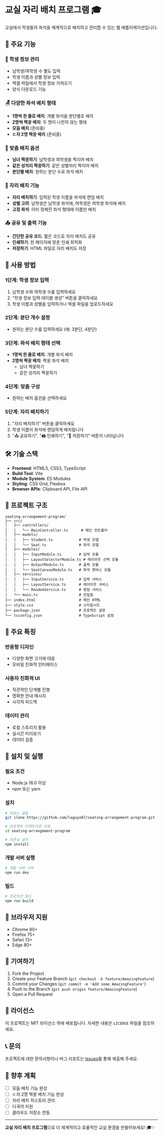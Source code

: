# 교실 자리 배치 프로그램 🎓

교실에서 학생들의 좌석을 체계적으로 배치하고 관리할 수 있는 웹 애플리케이션입니다.

## 🌟 주요 기능

### 📝 학생 정보 관리
- 남학생/여학생 수 별도 입력
- 학생 이름과 성별 정보 입력
- 엑셀 파일에서 학생 정보 가져오기
- 양식 다운로드 기능

### 🪑 다양한 좌석 배치 형태
- **1명씩 한 줄로 배치**: 개별 좌석을 분단별로 배치
- **2명씩 짝꿍 배치**: 두 명이 나란히 앉는 형태
- **모둠 배치** (준비중)
- **ㄷ자 2명 짝꿍 배치** (준비중)

### 🎯 맞춤 배치 옵션
- **남녀 짝꿍하기**: 남학생과 여학생을 짝지어 배치
- **같은 성끼리 짝꿍하기**: 같은 성별끼리 짝지어 배치
- **분단별 배치**: 원하는 분단 수로 좌석 배치

### 🎲 자리 배치 기능
- **자리 배치하기**: 입력된 학생 이름을 좌석에 랜덤 배치
- **성별 고려**: 남학생은 남학생 좌석에, 여학생은 여학생 좌석에 배치
- **고정 좌석**: 이미 정해진 좌석 형태에 이름만 배치

### 📤 공유 및 출력 기능
- **간단한 공유 코드**: 짧은 코드로 자리 배치도 공유
- **인쇄하기**: 한 페이지에 맞춘 인쇄 최적화
- **저장하기**: HTML 파일로 자리 배치도 저장

## 🚀 사용 방법

### 1단계: 학생 정보 입력
1. 남학생 수와 여학생 수를 입력하세요
2. "학생 정보 입력 테이블 생성" 버튼을 클릭하세요
3. 학생 이름과 성별을 입력하거나 엑셀 파일을 업로드하세요

### 2단계: 분단 개수 설정
- 원하는 분단 수를 입력하세요 (예: 3분단, 4분단)

### 3단계: 좌석 배치 형태 선택
- **1명씩 한 줄로 배치**: 개별 좌석 배치
- **2명씩 짝꿍 배치**: 짝꿍 좌석 배치
  - 남녀 짝꿍하기
  - 같은 성끼리 짝꿍하기

### 4단계: 맞춤 구성
- 원하는 배치 옵션을 선택하세요

### 5단계: 자리 배치하기
1. "자리 배치하기" 버튼을 클릭하세요
2. 학생 이름이 좌석에 랜덤하게 배치됩니다
3. "📤 공유하기", "🖨️ 인쇄하기", "💾 저장하기" 버튼이 나타납니다

## 🛠️ 기술 스택

- **Frontend**: HTML5, CSS3, TypeScript
- **Build Tool**: Vite
- **Module System**: ES Modules
- **Styling**: CSS Grid, Flexbox
- **Browser APIs**: Clipboard API, File API

## 📁 프로젝트 구조

```
seating-arrangement-program/
├── src/
│   ├── controllers/
│   │   └── MainController.ts      # 메인 컨트롤러
│   ├── models/
│   │   ├── Student.ts            # 학생 모델
│   │   └── Seat.ts               # 좌석 모델
│   ├── modules/
│   │   ├── InputModule.ts        # 입력 모듈
│   │   ├── LayoutSelectorModule.ts # 레이아웃 선택 모듈
│   │   ├── OutputModule.ts       # 출력 모듈
│   │   └── SeatCanvasModule.ts   # 좌석 캔버스 모듈
│   ├── services/
│   │   ├── InputService.ts       # 입력 서비스
│   │   ├── LayoutService.ts      # 레이아웃 서비스
│   │   └── RandomService.ts      # 랜덤 서비스
│   └── main.ts                   # 진입점
├── index.html                    # 메인 HTML
├── style.css                     # 스타일시트
├── package.json                  # 프로젝트 설정
└── tsconfig.json                 # TypeScript 설정
```

## 🎨 주요 특징

### 반응형 디자인
- 다양한 화면 크기에 대응
- 모바일 친화적 인터페이스

### 사용자 친화적 UI
- 직관적인 단계별 진행
- 명확한 안내 메시지
- 시각적 피드백

### 데이터 관리
- 로컬 스토리지 활용
- 실시간 미리보기
- 데이터 검증

## 🔧 설치 및 실행

### 필요 조건
- Node.js 16.0 이상
- npm 또는 yarn

### 설치
```bash
# 저장소 클론
git clone https://github.com/laguyo87/seating-arrangement-program.git

# 프로젝트 디렉토리로 이동
cd seating-arrangement-program

# 의존성 설치
npm install
```

### 개발 서버 실행
```bash
# 개발 서버 시작
npm run dev
```

### 빌드
```bash
# 프로덕션 빌드
npm run build
```

## 📱 브라우저 지원

- Chrome 80+
- Firefox 75+
- Safari 13+
- Edge 80+

## 🤝 기여하기

1. Fork the Project
2. Create your Feature Branch (`git checkout -b feature/AmazingFeature`)
3. Commit your Changes (`git commit -m 'Add some AmazingFeature'`)
4. Push to the Branch (`git push origin feature/AmazingFeature`)
5. Open a Pull Request

## 📄 라이선스

이 프로젝트는 MIT 라이선스 하에 배포됩니다. 자세한 내용은 `LICENSE` 파일을 참조하세요.

## 📞 문의

프로젝트에 대한 문의사항이나 버그 리포트는 [Issues](https://github.com/laguyo87/seating-arrangement-program/issues)를 통해 제출해 주세요.

## 🎯 향후 계획

- [ ] 모둠 배치 기능 완성
- [ ] ㄷ자 2명 짝꿍 배치 기능 완성
- [ ] 자리 배치 히스토리 관리
- [ ] 다국어 지원
- [ ] 클라우드 저장소 연동

---

**교실 자리 배치 프로그램**으로 더 체계적이고 효율적인 교실 환경을 만들어보세요! 🎓✨